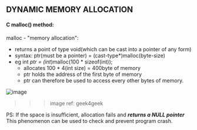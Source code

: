 ## DYNAMIC MEMORY ALLOCATION

#### C malloc() method:

malloc - "memory allocation": 
- returns a point of type void(which can be cast into a pointer of any form)
- syntax: ptr(must be a pointer) = (cast-type*)malloc(byte-size)
- eg int *ptr = (int*)malloc(100 * sizeof(int));
	- allocates 100 * 4(int size) = 400byte of memory
	- ptr holds the address of the first byte of memory
	- ptr can therefore be used to access every other bytes of memory.

![image](file:///C:/Users/vikmo/Desktop/Dynamic%20Memory%20Allocation%20in%20C%20using%20malloc(),%20calloc(),%20free()%20and%20realloc()%20-%20GeeksforGeeks_files/Malloc-function-in-c.png)
>>> image ref: geek4geek

PS: If the space is insufficient, allocation fails and ***returns a NULL pointer***
	This phenomenon can be used to check and prevent program crash.


